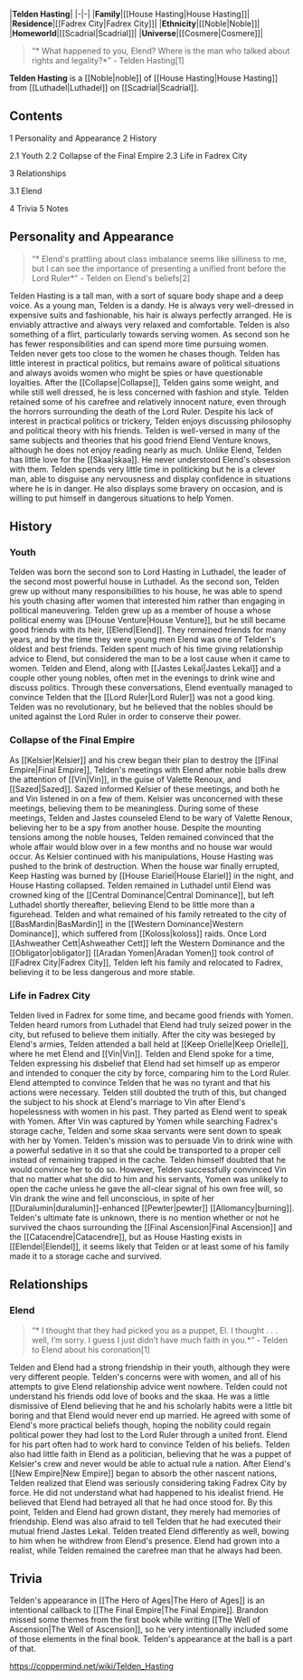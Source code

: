 |**Telden Hasting**|
|-|-|
|**Family**|[[House Hasting\|House Hasting]]|
|**Residence**|[[Fadrex City\|Fadrex City]]|
|**Ethnicity**|[[Noble\|Noble]]|
|**Homeworld**|[[Scadrial\|Scadrial]]|
|**Universe**|[[Cosmere\|Cosmere]]|

>“* What happened to you, Elend? Where is the man who talked about rights and legality?*”
\- Telden Hasting[1]


**Telden Hasting** is a [[Noble\|noble]] of [[House Hasting\|House Hasting]] from [[Luthadel\|Luthadel]] on [[Scadrial\|Scadrial]].

## Contents

1 Personality and Appearance
2 History

2.1 Youth
2.2 Collapse of the Final Empire
2.3 Life in Fadrex City


3 Relationships

3.1 Elend


4 Trivia
5 Notes


## Personality and Appearance
>“* Elend's prattling about class imbalance seems like silliness to me, but I can see the importance of presenting a unified front before the Lord Ruler*”
\- Telden on Elend's beliefs[2]


Telden Hasting is a tall man, with a sort of square body shape and a deep voice. As a young man, Telden is a dandy. He is always very well-dressed in expensive suits and fashionable, his hair is always perfectly arranged. He is enviably attractive and always very relaxed and comfortable. Telden is also something of a flirt, particularly towards serving women. As second son he has fewer responsibilities and can spend more time pursuing women. Telden never gets too close to the women he chases though. Telden has little interest in practical politics, but remains aware of political situations and always avoids women who might be spies or have questionable loyalties. After the [[Collapse\|Collapse]], Telden gains some weight, and while still well dressed, he is less concerned with fashion and style. Telden retained some of his carefree and relatively innocent nature, even through the horrors surrounding the death of the Lord Ruler.
Despite his lack of interest in practical politics or trickery, Telden enjoys discussing philosophy and political theory with his friends. Telden is well-versed in many of the same subjects and theories that his good friend Elend Venture knows, although he does not enjoy reading nearly as much. Unlike Elend, Telden has little love for the [[Skaa\|skaa]]. He never understood Elend's obsession with them. Telden spends very little time in politicking but he is a clever man, able to disguise any nervousness and display confidence in situations where he is in danger. He also displays some bravery on occasion, and is willing to put himself in dangerous situations to help Yomen.

## History
### Youth
Telden was born the second son to Lord Hasting in Luthadel, the leader of the second most powerful house in Luthadel. As the second son, Telden grew up without many responsibilities to his house, he was able to spend his youth chasing after women that interested him rather than engaging in political maneuvering.
Telden grew up as a member of house a whose political enemy was [[House Venture\|House Venture]], but he still became good friends with its heir, [[Elend\|Elend]]. They remained friends for many years, and by the time they were young men Elend was one of Telden's oldest and best friends. Telden spent much of his time giving relationship advice to Elend, but considered the man to be a lost cause when it came to women. Telden and Elend, along with [[Jastes Lekal\|Jastes Lekal]] and a couple other young nobles, often met in the evenings to drink wine and discuss politics. Through these conversations, Elend eventually managed to convince Telden that the [[Lord Ruler\|Lord Ruler]] was not a good king. Telden was no revolutionary, but he believed that the nobles should be united against the Lord Ruler in order to conserve their power.

### Collapse of the Final Empire
As [[Kelsier\|Kelsier]] and his crew began their plan to destroy the [[Final Empire\|Final Empire]], Telden's meetings with Elend after noble balls drew the attention of [[Vin\|Vin]], in the guise of Valette Renoux, and [[Sazed\|Sazed]]. Sazed informed Kelsier of these meetings, and both he and Vin listened in on a few of them. Kelsier was unconcerned with these meetings, believing them to be meaningless. During some of these meetings, Telden and Jastes counseled Elend to be wary of Valette Renoux, believing her to be a spy from another house. Despite the mounting tensions among the noble houses, Telden remained convinced that the whole affair would blow over in a few months and no house war would occur.
As Kelsier continued with his manipulations, House Hasting was pushed to the brink of destruction. When the house war finally errupted, Keep Hasting was burned by [[House Elariel\|House Elariel]] in the night, and House Hasting collapsed. Telden remained in Luthadel until Elend was crowned king of the [[Central Dominance\|Central Dominance]], but left Luthadel shortly thereafter, believing Elend to be little more than a figurehead. Telden and what remained of his family retreated to the city of [[BasMardin\|BasMardin]] in the [[Western Dominance\|Western Dominance]], which suffered from [[Koloss\|koloss]] raids. Once Lord [[Ashweather Cett\|Ashweather Cett]] left the Western Dominance and the [[Obligator\|obligator]] [[Aradan Yomen\|Aradan Yomen]] took control of [[Fadrex City\|Fadrex City]], Telden left his family and relocated to Fadrex, believing it to be less dangerous and more stable.

### Life in Fadrex City
Telden lived in Fadrex for some time, and became good friends with Yomen. Telden heard rumors from Luthadel that Elend had truly seized power in the city, but refused to believe them initially. After the city was besieged by Elend's armies, Telden attended a ball held at [[Keep Orielle\|Keep Orielle]], where he met Elend and [[Vin\|Vin]]. Telden and Elend spoke for a time, Telden expressing his disbelief that Elend had set himself up as emperor and intended to conquer the city by force, comparing him to the Lord Ruler. Elend attempted to convince Telden that he was no tyrant and that his actions were necessary. Telden still doubted the truth of this, but changed the subject to his shock at Elend's marriage to Vin after Elend's hopelessness with women in his past. They parted as Elend went to speak with Yomen.
After Vin was captured by Yomen while searching Fadrex's storage cache, Telden and some skaa servants were sent down to speak with her by Yomen. Telden's mission was to persuade Vin to drink wine with a powerful sedative in it so that she could be transported to a proper cell instead of remaining trapped in the cache. Telden himself doubted that he would convince her to do so. However, Telden successfully convinced Vin that no matter what she did to him and his servants, Yomen was unlikely to open the cache unless he gave the all-clear signal of his own free will, so Vin drank the wine and fell unconscious, in spite of her [[Duralumin\|duralumin]]-enhanced [[Pewter\|pewter]] [[Allomancy\|burning]].
Telden's ultimate fate is unknown, there is no mention whether or not he survived the chaos surrounding the [[Final Ascension\|Final Ascension]] and the [[Catacendre\|Catacendre]], but as House Hasting exists in [[Elendel\|Elendel]], it seems likely that Telden or at least some of his family made it to a storage cache and survived.

## Relationships
### Elend
>“* I thought that they had picked you as a puppet, El. I thought . . . well, I’m sorry. I guess I just didn’t have much faith in you.*”
\- Telden to Elend about his coronation[1]


Telden and Elend had a strong friendship in their youth, although they were very different people. Telden's concerns were with women, and all of his attempts to give Elend relationship advice went nowhere. Telden could not understand his friends odd love of books and the skaa. He was a little dismissive of Elend believing that he and his scholarly habits were a little bit boring and that Elend would never end up married. He agreed with some of Elend's more practical beliefs though, hoping the nobility could regain political power they had lost to the Lord Ruler through a united front. Elend for his part often had to work hard to convince Telden of his beliefs. Telden also had little faith in Elend as a politician, believing that he was a puppet of Kelsier's crew and never would be able to actual rule a nation.
After Elend's [[New Empire\|New Empire]] began to absorb the other nascent nations, Telden realized that Elend was seriously considering taking Fadrex City by force. He did not understand what had happened to his idealist friend. He believed that Elend had betrayed all that he had once stood for. By this point, Telden and Elend had grown distant, they merely had memories of friendship. Elend was also afraid to tell Telden that he had executed their mutual friend Jastes Lekal. Telden treated Elend differently as well, bowing to him when he withdrew from Elend's presence. Elend had grown into a realist, while Telden remained the carefree man that he always had been.

## Trivia
Telden's appearance in [[The Hero of Ages\|The Hero of Ages]] is an intentional callback to [[The Final Empire\|The Final Empire]]. Brandon missed some themes from the first book while writing [[The Well of Ascension\|The Well of Ascension]], so he very intentionally included some of those elements in the final book. Telden's appearance at the ball is a part of that.


https://coppermind.net/wiki/Telden_Hasting